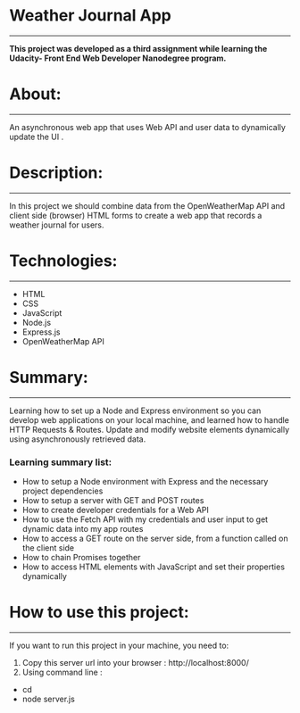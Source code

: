 # Weather Journal App
***
**This project was developed as a third assignment while learning the Udacity-
Front End Web Developer Nanodegree program.**

# About:
***
An asynchronous web app that uses Web API and user data to dynamically update the UI .

# Description:
***
In this project we should combine data from the OpenWeatherMap API and client side (browser) HTML forms to create a web app that records a weather journal for users.


# Technologies:
***
- HTML
- CSS
- JavaScript
- Node.js
- Express.js 
- OpenWeatherMap API

# Summary:
***
Learning how to set up a Node and Express environment so you can develop web applications on your local machine, and learned how to handle HTTP Requests & Routes. 
Update and modify website elements dynamically using asynchronously retrieved data.

### Learning summary list:

* How to setup a Node environment with Express and the necessary project dependencies
* How to setup a server with GET and POST routes
* How to create developer credentials for a Web API
* How to use the Fetch API with my credentials and user input to get dynamic data into my app routes
* How to access a GET route on the server side, from a function called on the client side
* How to chain Promises together
* How to access HTML elements with JavaScript and set their properties dynamically

# How to use this project:
***
If you want to run this project in your machine, you need to:

1. Copy this server url into your browser : http://localhost:8000/
2. Using command line : 
* cd <project directory>
* node server.js